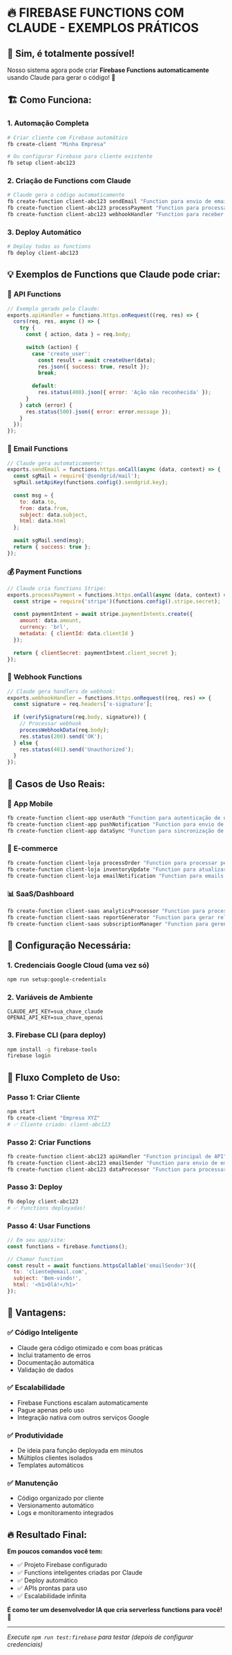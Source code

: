 # 🔥 FIREBASE FUNCTIONS COM CLAUDE - EXEMPLOS PRÁTICOS

## 🎯 **Sim, é totalmente possível!**

Nosso sistema agora pode criar **Firebase Functions automaticamente** usando Claude para gerar o código! 🚀

## 🏗️ **Como Funciona:**

### 1. **Automação Completa**
```bash
# Criar cliente com Firebase automático
fb create-client "Minha Empresa"

# Ou configurar Firebase para cliente existente
fb setup client-abc123
```

### 2. **Criação de Functions com Claude**
```bash
# Claude gera o código automaticamente
fb create-function client-abc123 sendEmail "Function para envio de emails com SendGrid"
fb create-function client-abc123 processPayment "Function para processar pagamentos Stripe"
fb create-function client-abc123 webhookHandler "Function para receber webhooks do WhatsApp"
```

### 3. **Deploy Automático**
```bash
# Deploy todas as functions
fb deploy client-abc123
```

## 💡 **Exemplos de Functions que Claude pode criar:**

### 🚀 **API Functions**
```javascript
// Exemplo gerado pelo Claude:
exports.apiHandler = functions.https.onRequest((req, res) => {
  cors(req, res, async () => {
    try {
      const { action, data } = req.body;
      
      switch (action) {
        case 'create_user':
          const result = await createUser(data);
          res.json({ success: true, result });
          break;
          
        default:
          res.status(400).json({ error: 'Ação não reconhecida' });
      }
    } catch (error) {
      res.status(500).json({ error: error.message });
    }
  });
});
```

### 📧 **Email Functions**
```javascript
// Claude gera automaticamente:
exports.sendEmail = functions.https.onCall(async (data, context) => {
  const sgMail = require('@sendgrid/mail');
  sgMail.setApiKey(functions.config().sendgrid.key);
  
  const msg = {
    to: data.to,
    from: data.from,
    subject: data.subject,
    html: data.html
  };
  
  await sgMail.send(msg);
  return { success: true };
});
```

### 💰 **Payment Functions**
```javascript
// Claude cria functions Stripe:
exports.processPayment = functions.https.onCall(async (data, context) => {
  const stripe = require('stripe')(functions.config().stripe.secret);
  
  const paymentIntent = await stripe.paymentIntents.create({
    amount: data.amount,
    currency: 'brl',
    metadata: { clientId: data.clientId }
  });
  
  return { clientSecret: paymentIntent.client_secret };
});
```

### 🔗 **Webhook Functions**
```javascript
// Claude gera handlers de webhook:
exports.webhookHandler = functions.https.onRequest((req, res) => {
  const signature = req.headers['x-signature'];
  
  if (verifySignature(req.body, signature)) {
    // Processar webhook
    processWebhookData(req.body);
    res.status(200).send('OK');
  } else {
    res.status(401).send('Unauthorized');
  }
});
```

## 🎯 **Casos de Uso Reais:**

### 📱 **App Mobile**
```bash
fb create-function client-app userAuth "Function para autenticação de usuários"
fb create-function client-app pushNotification "Function para envio de notificações push"
fb create-function client-app dataSync "Function para sincronização de dados offline"
```

### 🛒 **E-commerce**
```bash
fb create-function client-loja processOrder "Function para processar pedidos"
fb create-function client-loja inventoryUpdate "Function para atualizar estoque"
fb create-function client-loja emailNotification "Function para emails de confirmação"
```

### 📊 **SaaS/Dashboard**
```bash
fb create-function client-saas analyticsProcessor "Function para processar dados de analytics"
fb create-function client-saas reportGenerator "Function para gerar relatórios automáticos"
fb create-function client-saas subscriptionManager "Function para gerenciar assinaturas"
```

## 🔧 **Configuração Necessária:**

### 1. **Credenciais Google Cloud** (uma vez só)
```bash
npm run setup:google-credentials
```

### 2. **Variáveis de Ambiente**
```env
CLAUDE_API_KEY=sua_chave_claude
OPENAI_API_KEY=sua_chave_openai
```

### 3. **Firebase CLI** (para deploy)
```bash
npm install -g firebase-tools
firebase login
```

## 🚀 **Fluxo Completo de Uso:**

### **Passo 1: Criar Cliente**
```bash
npm start
fb create-client "Empresa XYZ"
# ✅ Cliente criado: client-abc123
```

### **Passo 2: Criar Functions**
```bash
fb create-function client-abc123 apiHandler "Function principal de API"
fb create-function client-abc123 emailSender "Function para envio de emails"
fb create-function client-abc123 dataProcessor "Function para processar dados"
```

### **Passo 3: Deploy**
```bash
fb deploy client-abc123
# ✅ Functions deployadas!
```

### **Passo 4: Usar Functions**
```javascript
// Em seu app/site:
const functions = firebase.functions();

// Chamar function
const result = await functions.httpsCallable('emailSender')({
  to: 'cliente@email.com',
  subject: 'Bem-vindo!',
  html: '<h1>Olá!</h1>'
});
```

## 🎉 **Vantagens:**

### ✅ **Código Inteligente**
- Claude gera código otimizado e com boas práticas
- Inclui tratamento de erros
- Documentação automática
- Validação de dados

### ✅ **Escalabilidade**
- Firebase Functions escalam automaticamente
- Pague apenas pelo uso
- Integração nativa com outros serviços Google

### ✅ **Produtividade**
- De ideia para função deployada em minutos
- Múltiplos clientes isolados
- Templates automáticos

### ✅ **Manutenção**
- Código organizado por cliente
- Versionamento automático
- Logs e monitoramento integrados

## 🔥 **Resultado Final:**

**Em poucos comandos você tem:**
- ✅ Projeto Firebase configurado
- ✅ Functions inteligentes criadas por Claude
- ✅ Deploy automático
- ✅ APIs prontas para uso
- ✅ Escalabilidade infinita

**É como ter um desenvolvedor IA que cria serverless functions para você!** 🚀

---

*Execute `npm run test:firebase` para testar (depois de configurar credenciais)*
